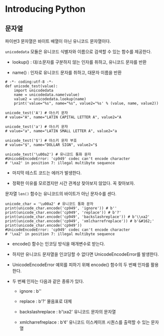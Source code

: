 # Introducing Python

## 문자열

파이썬3 문자열은 바이트 배열이 아닌 유니코드 문자열이다.

`unicodedata` 모듈은 유니코드 식별자와 이름으로 검색할 수 있는 함수를 제공한다.

* lookup() : 대/소문자를 구분하지 않는 인자를 취하고, 유니코드 문자를 반환

* name() : 인자로 유니코드 문자를 취하고, 대문자 이름을 반환

```
# -*- coding:utf-8 -*-
def unicode_test(value):
    import unicodedata
    name = unicodedata.name(value)
    value2 = unicodedata.lookup(name)
    print('value="%s", name="%s", value2="%s' % (value, name, value2))

unicode_test('A') # 아스키 문자
# value="A", name="LATIN CAPITAL LETTER A", value2="A

unicode_test('a') # 아스키 문자
# value="a", name="LATIN SMALL LETTER A", value2="a

unicode_test('$') # 아스키 문자 부호
# value="$", name="DOLLAR SIGN", value2="$

unicode_test('\u00a2') # 유니코드 통화 문자
#UnicodeEncodeError: 'cp949' codec can't encode character 
# '\xa2' in position 7: illegal multibyte sequence
```

* 마지막 테스트 코드는 에러가 발생한다. 

* 정확한 이유를 모르겠지만 시간 관계상 찾아보지 않았다. 꼭 찾아보자.

문자열 `len()` 함수는 유니코드의 바이트가 아닌 문자수를 센다.

```
unicode_char = '\u00a2' # 유니코드 통화 문자
print(unicode_char.encode('cp949', 'ignore')) # b''
print(unicode_char.encode('cp949', 'replace')) # b'?'
print(unicode_char.encode('cp949', 'backslashreplace')) # b'\\xa2'
print(unicode_char.encode('cp949', 'xmlcharrefreplace')) # b'&#162;'
print(unicode_char.encode('cp949'))
#UnicodeEncodeError: 'cp949' codec can't encode character 
# '\xa2' in position 7: illegal multibyte sequence
```

* encode() 함수는 인코딩 방식을 매개변수로 받는다.

* 하지만 유니코드 문자열을 인코딩할 수 없다면 UnicodeEncodeError를 발생한다.

* UnicodeEncodeError 예외를 피하기 위해 encode() 함수의 두 번째 인자를 활용한다.

* 두 번째 인자는 다음과 같은 종류가 있다.

    * ignore : b''

    * replace : b'?' 물음표로 대체

    * backslashreplace : b'\\xa2' 유니코드 문자의 문자열

    * xmlcharrefreplace : b'&#162;' 유니코드 이스케이프 시퀀스를 출력할 수 있는 문자열

